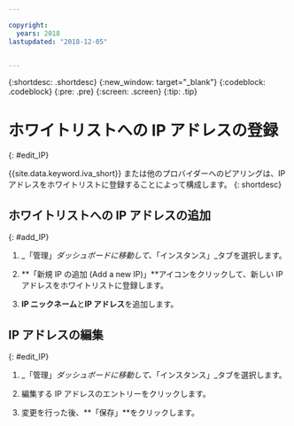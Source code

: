 ```yaml
---

copyright:
  years: 2018
lastupdated: "2018-12-05"


---
```


{:shortdesc: .shortdesc}
{:new_window: target="_blank"}
{:codeblock: .codeblock}
{:pre: .pre}
{:screen: .screen}
{:tip: .tip}

# ホワイトリストへの IP アドレスの登録
{: #edit_IP}

{{site.data.keyword.iva_short}} または他のプロバイダーへのピアリングは、IP アドレスをホワイトリストに登録することによって構成します。
{: shortdesc}

## ホワイトリストへの IP アドレスの追加
{: #add_IP}

1. _「管理」_ダッシュボードに移動して、_「インスタンス」_タブを選択します。

1. **「新規 IP の追加 (Add a new IP)」**アイコンをクリックして、新しい IP アドレスをホワイトリストに登録します。

1. **IP ニックネーム**と**IP アドレス**を追加します。

## IP アドレスの編集
{: #edit_IP}

1. _「管理」_ダッシュボードに移動して、_「インスタンス」_タブを選択します。

1. 編集する IP アドレスのエントリーをクリックします。

1. 変更を行った後、**「保存」**をクリックします。
